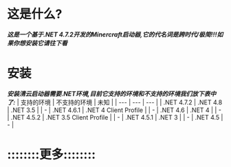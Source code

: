 # 这是什么?
***这是一个基于.NET 4.7.2开发的Minercraft启动器,它的代名词是跨时代/极简!!!如果你想安装它请往下看***

# 安装
***安装清云启动器需要.NET环境,目前它支持的环境和不支持的环境我们放下表中了:***
| 支持的环境 | 不支持的环境 | 未知 |
| --- | --- | --- |
| .NET 4.7.2 | .NET 4.8 | .NET 3.5 |
| - | .NET 4.6.1 | .NET 4 Client Profile |
| - | .NET 4.6 | .NET 4 |
| - | .NET 4.5.2 | .NET 3.5 Client Profile |
| - | .NET 4.5.1 | .NET 3 |
| - | .NET 4.5 | - |

# ::::::::更多::::::::
